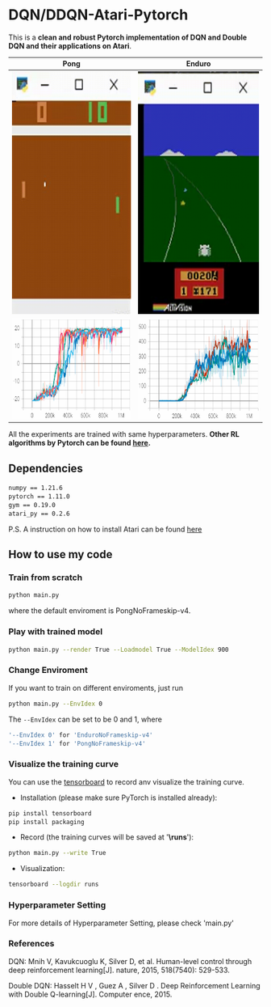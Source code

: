 # DQN/DDQN-Atari-Pytorch
This is a **clean and robust Pytorch implementation of DQN and Double DQN and their applications on Atari**.

Pong| Enduro
:-----------------------:|:-----------------------:|
<img src="https://github.com/XinJingHao/DQN-DDQN-Atari-Pytorch/raw/main/IMGs/Pong.gif" width="320" height="480">| <img src="https://github.com/XinJingHao/DQN-DDQN-Atari-Pytorch/raw/main/IMGs/Enduro.gif" width="320" height="480">
<img src="https://github.com/XinJingHao/DQN-DDQN-Atari-Pytorch/raw/main/IMGs/Pong.png" width="320" height="200">| <img src="https://github.com/XinJingHao/DQN-DDQN-Atari-Pytorch/raw/main/IMGs/Enduro.png" width="320" height="200">

All the experiments are trained with same hyperparameters. **Other RL algorithms by Pytorch can be found [here](https://github.com/XinJingHao/RL-Algorithms-by-Pytorch).**



## Dependencies
```bash
numpy == 1.21.6  
pytorch == 1.11.0  
gym == 0.19.0  
atari_py == 0.2.6  
```

P.S. A instruction on how to install Atari can be found [here](https://zhuanlan.zhihu.com/p/523895071)

## How to use my code
### Train from scratch
```bash
python main.py
```
where the default enviroment is PongNoFrameskip-v4. 

### Play with trained model
```bash
python main.py --render True --Loadmodel True --ModelIdex 900
```
### Change Enviroment
If you want to train on different enviroments, just run 
```bash
python main.py --EnvIdex 0
```
The ```--EnvIdex``` can be set to be 0 and 1, where 
```bash
'--EnvIdex 0' for 'EnduroNoFrameskip-v4'  
'--EnvIdex 1' for 'PongNoFrameskip-v4' 
```

### Visualize the training curve
You can use the [tensorboard](https://pytorch.org/docs/stable/tensorboard.html) to record anv visualize the training curve. 

- Installation (please make sure PyTorch is installed already):
```bash
pip install tensorboard
pip install packaging
```
- Record (the training curves will be saved at '**\runs**'):
```bash
python main.py --write True
```

- Visualization:
```bash
tensorboard --logdir runs
```

### Hyperparameter Setting
For more details of Hyperparameter Setting, please check 'main.py'

### References
DQN: Mnih V, Kavukcuoglu K, Silver D, et al. Human-level control through deep reinforcement learning[J]. nature, 2015, 518(7540): 529-533.

Double DQN: Hasselt H V , Guez A , Silver D . Deep Reinforcement Learning with Double Q-learning[J]. Computer ence, 2015.

